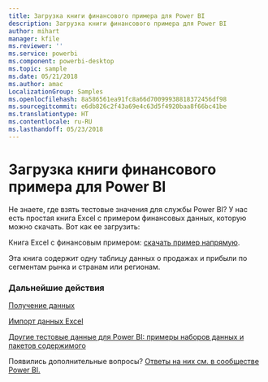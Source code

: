 ```yaml
---
title: Загрузка книги финансового примера для Power BI
description: Загрузка книги финансового примера для Power BI
author: mihart
manager: kfile
ms.reviewer: ''
ms.service: powerbi
ms.component: powerbi-desktop
ms.topic: sample
ms.date: 05/21/2018
ms.author: amac
LocalizationGroup: Samples
ms.openlocfilehash: 8a586561ea91fc8a66d70099938818372456df98
ms.sourcegitcommit: e6db826c2f43a69e4c63d5f4920baa8f66bc41be
ms.translationtype: HT
ms.contentlocale: ru-RU
ms.lasthandoff: 05/23/2018
---
```

# <a name="download-the-financial-sample-workbook-for-power-bi"></a>Загрузка книги финансового примера для Power BI
Не знаете, где взять тестовые значения для службы Power BI? У нас есть простая книга Excel с примером финансовых данных, которую можно скачать.  Вот как ее загрузить:

Книга Excel с финансовым примером: [скачать пример напрямую](http://go.microsoft.com/fwlink/?LinkID=521962).

Эта книга содержит одну таблицу данных о продажах и прибыли по сегментам рынка и странам или регионам.

### <a name="next-steps"></a>Дальнейшие действия
[Получение данных](service-get-data.md)

[Импорт данных Excel](service-excel-workbook-files.md)

[Другие тестовые данные для Power BI: примеры наборов данных и пакетов содержимого](sample-datasets.md)

Появились дополнительные вопросы? [Ответы на них см. в сообществе Power BI.](http://community.powerbi.com/)

